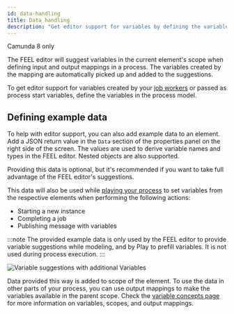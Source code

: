```yaml
---
id: data-handling
title: Data handling
description: "Get editor support for variables by defining the variables in the process model."
---
```


<span class="badge badge--cloud">Camunda 8 only</span>

The FEEL editor will suggest variables in the current element's scope when defining input and output mappings in a process. The variables created by the mapping are automatically picked up and added to the suggestions.

To get editor support for variables created by your [job workers](../concepts/job-workers.md) or passed as process start variables, define the variables in the process model.

## Defining example data

To help with editor support, you can also add example data to an element. Add a JSON return value in the `Data` section of the properties panel on the right side of the screen. The values are used to derive variable names and types in the FEEL editor. Nested objects are also supported.

Providing this data is optional, but it's recommended if you want to take full advantage of the FEEL editor's suggestions.

This data will also be used while [playing your process](/components/modeler/web-modeler/play-your-process.md) to set variables from the respective elements when performing the following actions:

- Starting a new instance
- Completing a job
- Publishing message with variables

:::note
The provided example data is only used by the FEEL editor to provide variable suggestions while modeling, and by Play to prefill variables. It is not used during process execution.
:::

![Variable suggestions with additional Variables](img/data-handling-example-json.png)

Data provided this way is added to scope of the element. To use the data in other parts of your process, you can use output mappings to make the variables available in the parent scope. Check the [variable concepts page](../concepts/variables.md) for more information on variables, scopes, and output mappings.
